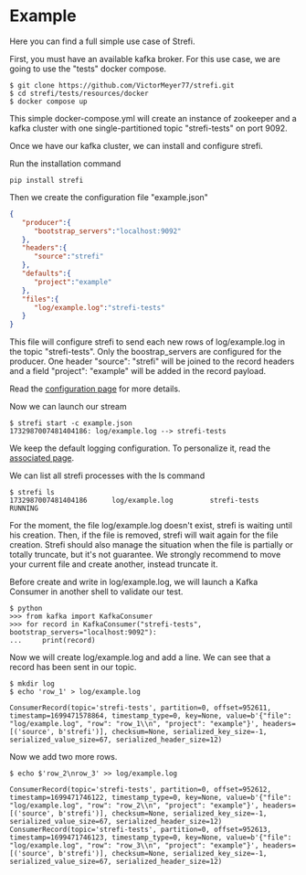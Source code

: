 # Example

Here you can find a full simple use case of Strefi.

First, you must have an available kafka broker. For this use case, we are going to use the "tests" docker compose.

```shell
$ git clone https://github.com/VictorMeyer77/strefi.git
$ cd strefi/tests/resources/docker
$ docker compose up
```

This simple docker-compose.yml will create an instance of zookeeper and a kafka cluster with one single-partitioned
topic "strefi-tests" on port 9092.

Once we have our kafka cluster, we can install and configure strefi.

Run the installation command

```shell
pip install strefi
```

Then we create the configuration file "example.json"

```json
{
   "producer":{
      "bootstrap_servers":"localhost:9092"
   },
   "headers":{
      "source":"strefi"
   },
   "defaults":{
      "project":"example"
   },
   "files":{
      "log/example.log":"strefi-tests"
   }
}
```

This file will configure strefi to send each new rows of log/example.log in the topic "strefi-tests". 
Only the boostrap_servers are configured for the producer. One header "source": "strefi" will be joined to the record headers 
and a field "project": "example" will be added in the record payload.

Read the [configuration page](configuration.md) for more details.

Now we can launch our stream

```shell
$ strefi start -c example.json
1732987007481404186: log/example.log --> strefi-tests
```

We keep the default logging configuration. To personalize it, read the [associated page](logging.md).

We can list all strefi processes with the ls command

```shell
$ strefi ls
1732987007481404186      log/example.log         strefi-tests     RUNNING 
```

For the moment, the file log/example.log doesn't exist, strefi is waiting until his creation.
Then, if the file is removed, strefi will wait again for the file creation.
Strefi should also manage the situation when the file is partially or totally truncate, but it's not guarantee.
We strongly recommend to move your current file and create another, instead truncate it.

Before create and write in log/example.log, we will launch a Kafka Consumer in another shell to validate our test.

```shell
$ python
>>> from kafka import KafkaConsumer
>>> for record in KafkaConsumer("strefi-tests", bootstrap_servers="localhost:9092"):
...     print(record)
```

Now we will create log/example.log and add a line. We can see that a record has been sent in our topic.

```shell
$ mkdir log
$ echo 'row_1' > log/example.log
```
```text
ConsumerRecord(topic='strefi-tests', partition=0, offset=952611, timestamp=1699471578864, timestamp_type=0, key=None, value=b'{"file": "log/example.log", "row": "row_1\\n", "project": "example"}', headers=[('source', b'strefi')], checksum=None, serialized_key_size=-1, serialized_value_size=67, serialized_header_size=12)
```

Now we add two more rows.

```shell
$ echo $'row_2\nrow_3' >> log/example.log
```
```text
ConsumerRecord(topic='strefi-tests', partition=0, offset=952612, timestamp=1699471746122, timestamp_type=0, key=None, value=b'{"file": "log/example.log", "row": "row_2\\n", "project": "example"}', headers=[('source', b'strefi')], checksum=None, serialized_key_size=-1, serialized_value_size=67, serialized_header_size=12)
ConsumerRecord(topic='strefi-tests', partition=0, offset=952613, timestamp=1699471746123, timestamp_type=0, key=None, value=b'{"file": "log/example.log", "row": "row_3\\n", "project": "example"}', headers=[('source', b'strefi')], checksum=None, serialized_key_size=-1, serialized_value_size=67, serialized_header_size=12)
```